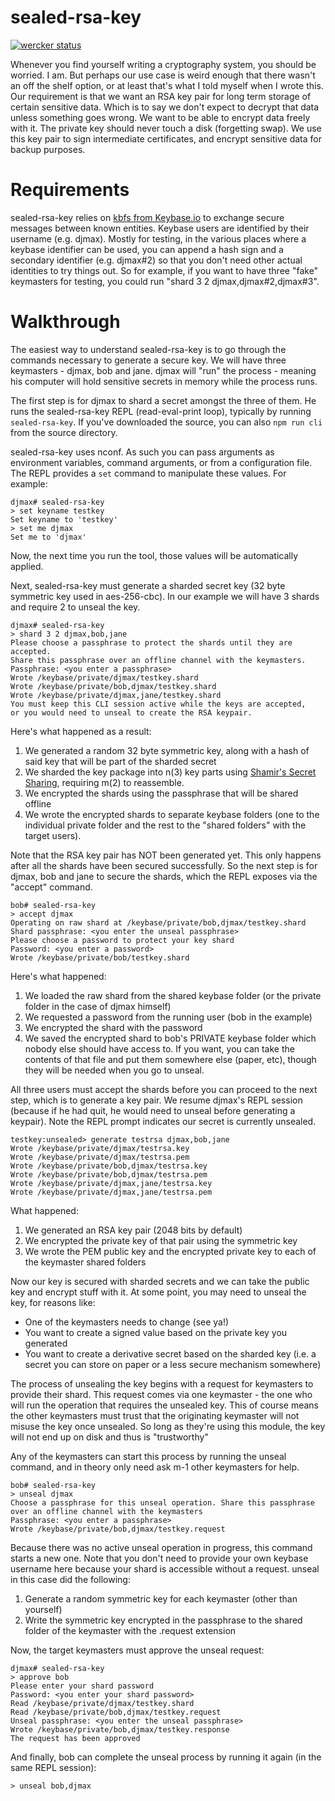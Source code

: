 sealed-rsa-key
==============

[![wercker status](https://app.wercker.com/status/1a3f8bbd82aa82adb474d6b781f0b4ef/m/master "wercker status")](https://app.wercker.com/project/byKey/1a3f8bbd82aa82adb474d6b781f0b4ef)

Whenever you find yourself writing a cryptography system, you should be worried. I am. But perhaps our use case is weird enough that
there wasn't an off the shelf option, or at least that's what I told myself when I wrote this. Our requirement is that we want an RSA key pair
for long term storage of certain sensitive data. Which is to say we don't expect to decrypt that data unless something goes wrong.
We want to be able to encrypt data freely with it. The private key should never touch a disk (forgetting swap). We use this
key pair to sign intermediate certificates, and encrypt sensitive data for backup purposes.

Requirements
============
sealed-rsa-key relies on [kbfs from Keybase.io](https://keybase.io) to exchange secure messages between known entities. Keybase users
are identified by their username (e.g. djmax). Mostly for testing, in the various places where a keybase identifier can be used, you
can append a hash sign and a secondary identifier (e.g. djmax#2) so that you don't need other actual identities to try things out.
So for example, if you want to have three "fake" keymasters for testing, you could run "shard 3 2 djmax,djmax#2,djmax#3".

Walkthrough
===========
The easiest way to understand sealed-rsa-key is to go through the commands necessary to generate a secure key. We will have three
keymasters - djmax, bob and jane. djmax will "run" the process - meaning his computer will hold sensitive secrets in memory while
the process runs.

The first step is for djmax to shard a secret amongst the three of them. He runs the sealed-rsa-key REPL (read-eval-print loop),
typically by running `sealed-rsa-key`. If you've downloaded the source, you can also `npm run cli` from the source directory.

sealed-rsa-key uses nconf. As such you can pass arguments as environment variables, command arguments, or from a configuration file.
The REPL provides a `set` command to manipulate these values. For example:

```
djmax# sealed-rsa-key
> set keyname testkey
Set keyname to 'testkey'
> set me djmax
Set me to 'djmax'
```

Now, the next time you run the tool, those values will be automatically applied.

Next, sealed-rsa-key must generate a sharded secret key (32 byte symmetric key used in aes-256-cbc). In our example we will have 3 shards and require 2 to unseal the key.

```
djmax# sealed-rsa-key
> shard 3 2 djmax,bob,jane
Please choose a passphrase to protect the shards until they are accepted.
Share this passphrase over an offline channel with the keymasters.
Passphrase: <you enter a passphrase>
Wrote /keybase/private/djmax/testkey.shard
Wrote /keybase/private/bob,djmax/testkey.shard
Wrote /keybase/private/djmax,jane/testkey.shard
You must keep this CLI session active while the keys are accepted,
or you would need to unseal to create the RSA keypair.
```

Here's what happened as a result:
1. We generated a random 32 byte symmetric key, along with a hash of said key that will be part of the sharded secret
2. We sharded the key package into n(3) key parts using [Shamir's Secret Sharing](https://en.wikipedia.org/wiki/Shamir's_Secret_Sharing), requiring m(2) to reassemble.
3. We encrypted the shards using the passphrase that will be shared offline
4. We wrote the encrypted shards to separate keybase folders (one to the individual private folder and the rest to the "shared folders" with the target users).

Note that the RSA key pair has NOT been generated yet. This only happens after all the shards have been secured successfully.
So the next step is for djmax, bob and jane to secure the shards, which the REPL exposes via the "accept" command.

```
bob# sealed-rsa-key
> accept djmax
Operating on raw shard at /keybase/private/bob,djmax/testkey.shard
Shard passphrase: <you enter the unseal passphrase>
Please choose a password to protect your key shard
Password: <you enter a password>
Wrote /keybase/private/bob/testkey.shard
```

Here's what happened:

1. We loaded the raw shard from the shared keybase folder (or the private folder in the case of djmax himself)
2. We requested a password from the running user (bob in the example)
3. We encrypted the shard with the password
4. We saved the encrypted shard to bob's PRIVATE keybase folder which nobody else should have access to. If you want, you can
take the contents of that file and put them somewhere else (paper, etc), though they will be needed when you go to unseal.

All three users must accept the shards before you can proceed to the next step, which is to generate a key pair. We resume
djmax's REPL session (because if he had quit, he would need to unseal before generating a keypair). Note the REPL prompt
indicates our secret is currently unsealed.

```
testkey:unsealed> generate testrsa djmax,bob,jane
Wrote /keybase/private/djmax/testrsa.key
Wrote /keybase/private/djmax/testrsa.pem
Wrote /keybase/private/bob,djmax/testrsa.key
Wrote /keybase/private/bob,djmax/testrsa.pem
Wrote /keybase/private/djmax,jane/testrsa.key
Wrote /keybase/private/djmax,jane/testrsa.pem
```

What happened:

1. We generated an RSA key pair (2048 bits by default)
2. We encrypted the private key of that pair using the symmetric key
3. We wrote the PEM public key and the encrypted private key to each of the keymaster shared folders

Now our key is secured with sharded secrets and we can take the public key and encrypt stuff with it.
At some point, you may need to unseal the key, for reasons like:

* One of the keymasters needs to change (see ya!)
* You want to create a signed value based on the private key you generated
* You want to create a derivative secret based on the sharded key (i.e. a secret you can store on paper or a less secure mechanism somewhere)

The process of unsealing the key begins with a request for keymasters to provide their shard.
This request comes via one keymaster - the one who will run the operation that
requires the unsealed key. This of course means the other keymasters must trust
that the originating keymaster will not misuse the key once unsealed. So long as they're using
this module, the key will not end up on disk and thus is "trustworthy"

Any of the keymasters can start this process by running the unseal command, and in theory only need ask m-1 other keymasters for help.

```
bob# sealed-rsa-key
> unseal djmax
Choose a passphrase for this unseal operation. Share this passphrase over an offline channel with the keymasters
Passphrase: <you enter a passphrase>
Wrote /keybase/private/bob,djmax/testkey.request
```

Because there was no active unseal operation in progress, this command starts a new one. Note that you don't need to provide
your own keybase username here because your shard is accessible without a request. unseal in this case did the following:

1. Generate a random symmetric key for each keymaster (other than yourself)
2. Write the symmetric key encrypted in the passphrase to the shared folder of the keymaster with the .request extension

Now, the target keymasters must approve the unseal request:

```
djmax# sealed-rsa-key
> approve bob
Please enter your shard password
Password: <you enter your shard password>
Read /keybase/private/djmax/testkey.shard
Read /keybase/private/bob,djmax/testkey.request
Unseal passphrase: <you enter the unseal passphrase>
Wrote /keybase/private/bob,djmax/testkey.response
The request has been approved
```

And finally, bob can complete the unseal process by running it again (in the same REPL session):

```
> unseal bob,djmax
```